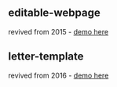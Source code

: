 ## editable-webpage

revived from 2015 - [demo here](https://jamesscaur.github.io/editable-webpage/)

## letter-template

revived from 2016 - [demo here](https://jamesscaur.github.io/letter-template/)
